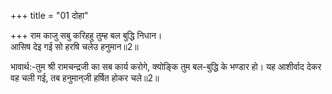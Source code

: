 +++
title = "01 दोहा"

+++
राम काजु सबु करिहहु तुम्ह बल बुद्धि निधान।  
आसिष देइ गई सो हरषि चलेउ हनुमान॥2॥  

भावार्थ:-तुम श्री रामचन्द्रजी का सब कार्य करोगे, क्योङ्कि तुम बल-बुद्धि के भण्डार हो। यह आशीर्वाद देकर वह चली गई, तब हनुमान्‌जी हर्षित होकर चले॥2॥  



